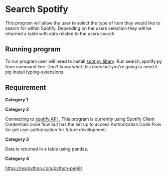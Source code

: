 # Search Spotify 
This program will allow the user to select the type of item they would like to search for within Spotify. Depending on the users selection they will be returned a table with data related to the users search. 

## Running program 
To run program user will need to install [spotipy libary](https://spotipy.readthedocs.io/en/2.19.0/#installation). Run search_spotify.py from command line. 
Don't know what this does but you're going to need it pip install typing-extensions
## Requirement 
**Category 1** 

**Category 2** 

Connecting to [spotify API ](https://developer.spotify.com/documentation/web-api/reference/#/operations/search). This program is currently using Spotify Client Credentials code flow but has the set up to access Authorization Code Flow for get user authorization for future development. 

**Category 3** 

Data is returned in a table using pandas. 

**Category 4** 

https://realpython.com/python-pep8/